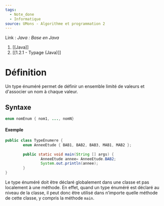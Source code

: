 ```yaml
---
tags:
  - Note_done
  - Informatique
source: UMons - Algorithme et programmation 2
---
```


Link :
_Java : Base en Java_
1. [[Java]]
2. [[1.2.1 - Typage (Java)]]

# Définition
Un type énuméré permet de définir un ensemble limité de valeurs et d'associer un nom à chaque valeur.

## Syntaxe 
```java
enum nomEnum { nom1, ..., nomN}
```
#### Exemple
```java
public class TypeEnumere { 
		enum AnneeEtude { BAB1, BAB2, BAB3, MAB1, MAB2 }; 
		
		public static void main(String [] args) { 
				AnneeEtude annee= AnneeEtude.BAB2; 
				System.out.println(annee);
		}
}
```
Le type énuméré doit être déclaré globalement dans une classe et pas localement à une méthode. En effet, quand un type énuméré est déclaré au niveau de la classe, il peut donc être utilisé dans n’importe quelle méthode de cette classe, y compris la méthode `main`.